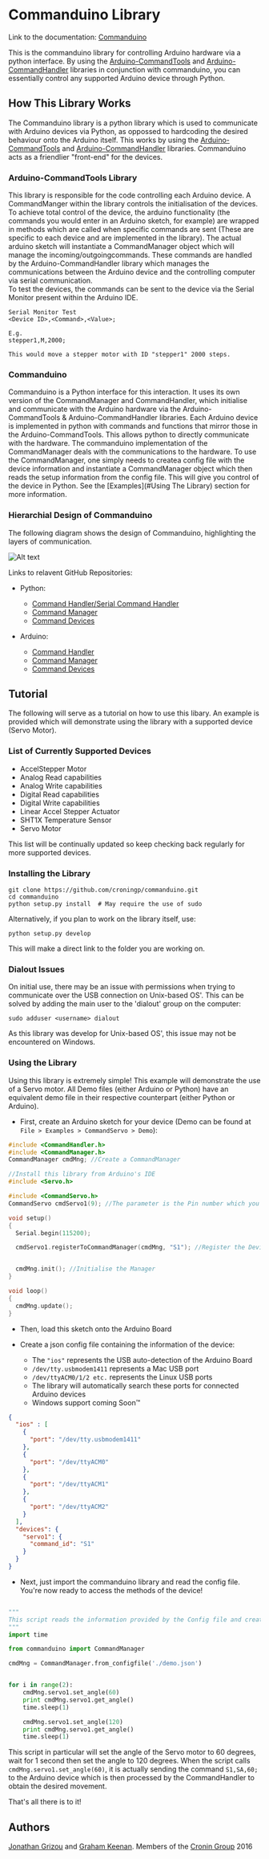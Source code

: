 # Commanduino Library

Link to the documentation: [Commanduino](https://croningp.github.io/commanduino/index.html)

This is the commanduino library for controlling Arduino hardware via a python interface. By using the [Arduino-CommandTools](https://github.com/croningp/Arduino-CommandTools) and [Arduino-CommandHandler](https://github.com/croningp/Arduino-CommandHandler) libraries in conjunction with commanduino, you can essentially control any supported Arduino device through Python.

## How This Library Works
The Commanduino library is a python library which is used to communicate with Arduino devices via Python, as oppossed to hardcoding the desired behaviour onto the Arduino itself. This works by using the [Arduino-CommandTools](https://github.com/croningp/Arduino-CommandTools) and [Arduino-CommandHandler](https://github.com/croningp/Arduino-CommandHandler) libraries. Commanduino acts as a friendlier "front-end" for the devices.

### Arduino-CommandTools Library
This library is responsible for the code controlling each Arduino device. A CommandManger within the library controls the initialisation of the devices. To achieve total control of the device, the arduino functionality (the commands you would enter in an Arduino sketch, for example) are wrapped in methods which are called when specific commands are sent (These are specific to each device and are implemented in the library). The actual arduino sketch will instantiate a CommandManager object which will manage the incoming/outgoingcommands.  These commands are handled by the Arduino-CommandHandler library which manages the communications between the Arduino device and the controlling computer via serial communication.  
To test the devices, the commands can be sent to the device via the Serial Monitor present within the Arduino IDE. 

```
Serial Monitor Test
<Device ID>,<Command>,<Value>;

E.g.
stepper1,M,2000;

This would move a stepper motor with ID "stepper1" 2000 steps.
```

### Commanduino
Commanduino is a Python interface for this interaction. It uses its own version of the CommandManager and CommandHandler, which initialise and communicate with the Arduino hardware via the Arduino-CommandTools & Arduino-CommandHandler libraries. Each Arduino device is implemented in python with commands and functions that mirror those in the Arduino-CommandTools. This allows python to directly communicate with the hardware. The commanduino implementation of the CommandManager deals with the communications to the hardware. To use the CommandManager, one simply needs to createa config file with the device information and instantiate a CommandManager object which then reads the setup information from the config file. This will give you control of the device in Python. See the [Examples](#Using The Library) section for more information.

### Hierarchial Design of Commanduino
The following diagram shows the design of Commanduino, highlighting the layers of communication.

![Alt text](https://cloud.githubusercontent.com/assets/13821621/20561408/6886aa92-b176-11e6-8987-4d69ce578e6a.png "Commanduino Hierarchy")

Links to relavent GitHub Repositories:
* Python:
	* [Command Handler/Serial Command Handler](https://github.com/croningp/commanduino/blob/master/commanduino/commandhandler.py)
	* [Command Manager](https://github.com/croningp/commanduino/blob/master/commanduino/commandmanager.py)
	* [Command Devices](https://github.com/croningp/commanduino/tree/master/commanduino/commanddevices)

* Arduino:
	* [Command Handler](https://github.com/croningp/Arduino-CommandHandler)
	* [Command Manager](https://github.com/croningp/Arduino-CommandTools/tree/master/CommandManager)
	* [Command Devices](https://github.com/croningp/Arduino-CommandTools)

## Tutorial
The following will serve as a tutorial on how to use this libary. An example is provided which will demonstrate using the library with a supported device (Servo Motor).

### List of Currently Supported Devices
* AccelStepper Motor
* Analog Read capabilities
* Analog Write capabilities
* Digital Read capabilities
* Digital Write capabilities
* Linear Accel Stepper Actuator
* SHT1X Temperature Sensor
* Servo Motor

This list will be continually updated so keep checking back regularly for more supported devices.

### Installing the Library

```
git clone https://github.com/croningp/commanduino.git
cd commanduino
python setup.py install  # May require the use of sudo
```

Alternatively, if you plan to work on the library itself, use:

```
python setup.py develop
```

This will make a direct link to the folder you are working on.

### Dialout Issues
On initial use, there may be an issue with permissions when trying to communicate over the USB connection on Unix-based OS'. This can be solved by adding the main user to the 'dialout' group on the computer:
```
sudo adduser <username> dialout
```
As this library was develop for Unix-based OS', this issue may not be encountered on Windows.

### Using the Library
Using this library is extremely simple! This example will demonstrate the use of a Servo motor.
All Demo files (either Arduino or Python) have an equivalent demo file in their respective counterpart (either Python or Arduino).

* First, create an Arduino sketch for your device (Demo can be found at `File > Examples > CommandServo > Demo`):

```cpp
#include <CommandHandler.h>
#include <CommandManager.h>
CommandManager cmdMng; //Create a CommandManager

//Install this library from Arduino's IDE
#include <Servo.h>

#include <CommandServo.h>
CommandServo cmdServo1(9); //The parameter is the Pin number which you plug the device into

void setup()
{
  Serial.begin(115200);

  cmdServo1.registerToCommandManager(cmdMng, "S1"); //Register the Device to the CommandManager


  cmdMng.init(); //Initialise the Manager
}

void loop()
{
  cmdMng.update();
}

```

* Then, load this sketch onto the Arduino Board

* Create a json config file containing the information of the device:
	* The `"ios"` represents the USB auto-detection of the Arduino Board
	* `/dev/tty.usbmodem1411` represents a Mac USB port
	* `/dev/ttyACM0/1/2 etc.` represents the Linux USB ports
	* The library will automatically search these ports for connected Arduino devices
	* Windows support coming Soon&trade;

```json
{
  "ios" : [
    {
      "port": "/dev/tty.usbmodem1411"
    },
    {
      "port": "/dev/ttyACM0"
    },
    {
      "port": "/dev/ttyACM1"
    },
    {
      "port": "/dev/ttyACM2"
    }
  ],
  "devices": {
    "servo1": {
      "command_id": "S1"
    }
  }
}
```

* Next, just import the commanduino library and read the config file. You're now ready to access the methods of the device!

```python

"""
This script reads the information provided by the Config file and creates a CommandManager with this information. This sets up the device on both the Arduino side and Python side which allows you to control it.
"""
import time

from commanduino import CommandManager

cmdMng = CommandManager.from_configfile('./demo.json')


for i in range(2):
    cmdMng.servo1.set_angle(60)
    print cmdMng.servo1.get_angle()
    time.sleep(1)

    cmdMng.servo1.set_angle(120)
    print cmdMng.servo1.get_angle()
    time.sleep(1)

```

This script in particular will set the angle of the Servo motor to 60 degrees, wait for 1 second then set the angle to 120 degrees.
When the script calls `cmdMng.servo1.set_angle(60)`, it is actually sending the command `S1,SA,60;` to the Arduino device which is then processed by the CommandHandler to obtain the desired movement.

That's all there is to it!

## Authors
[Jonathan Grizou](http://www.chem.gla.ac.uk/cronin/members/Jonathan/) and [Graham Keenan](https://github.com/ShinRa26).
Members of the [Cronin Group](http://www.chem.gla.ac.uk/cronin/) 2016
